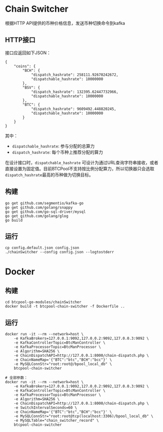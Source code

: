 # Chain Switcher

根据HTTP API提供的币种价格信息，发送币种切换命令到kafka

## HTTP接口

接口应返回如下JSON：

```
{
    "coins": {
        "BCH": {
            "dispatch_hashrate": 258111.92670242672,
            "dispatchable_hashrate": 10000000
        },
        "BSV": {
            "dispatch_hashrate": 132395.62447732966,
            "dispatchable_hashrate": 10000000
        },
        "BTC": {
            "dispatch_hashrate": 9609492.448820245,
            "dispatchable_hashrate": 10000000
        }
    }
}
```

其中：
* `dispatchable_hashrate`: 参与分配的总算力
* `dispatch_hashrate`: 每个币种上推荐分配的算力

在设计接口时，`dispatchable_hashrate` 可设计为通过URL查询字符串接收，或者直接设置为固定值。目前BTCPool不支持按比例分配算力，所以切换器只会选取`dispatch_hashrate`最高的币种做为切换目标。

## 构建
```
go get github.com/segmentio/kafka-go
go get github.com/golang/snappy
go get github.com/go-sql-driver/mysql
go get github.com/golang/glog
go build
```

## 运行
```
cp config.default.json config.json
./chainSwitcher --config config.json --logtostderr
```

# Docker

## 构建
```
cd btcpool-go-modules/chainSwitcher
docker build -t btcpool-chain-switcher -f Dockerfile ..
```

## 运行
```
docker run -it --rm --network=host \
    -e KafkaBrokers=127.0.0.1:9092,127.0.0.2:9092,127.0.0.3:9092 \
    -e KafkaControllerTopic=BtcManController \
    -e KafkaProcessorTopic=BtcManProcessor \
    -e Algorithm=SHA256 \
    -e ChainDispatchAPI=http://127.0.0.1:8000/chain-dispatch.php \
    -e ChainNameMap='{"BTC":"btc","BCH":"bcc"}' \
    -e MySQLConnStr="root:root@/bpool_local_db" \
    btcpool-chain-switcher

# 全部参数：
docker run -it --rm --network=host \
    -e KafkaBrokers=127.0.0.1:9092,127.0.0.2:9092,127.0.0.3:9092 \
    -e KafkaControllerTopic=BtcManController \
    -e KafkaProcessorTopic=BtcManProcessor \
    -e Algorithm=SHA256 \
    -e ChainDispatchAPI=http://127.0.0.1:8000/chain-dispatch.php \
    -e SwitchIntervalSeconds=60 \
    -e ChainNameMap='{"BTC":"btc","BCH":"bcc"}' \
    -e MySQLConnStr="root:root@tcp(localhost:3306)/bpool_local_db" \
    -e MySQLTable="chain_switcher_record" \
    btcpool-chain-switcher
```
